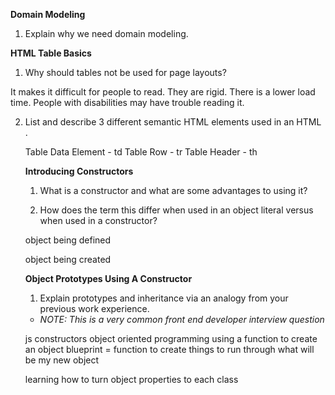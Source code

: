**Domain Modeling**

1. Explain why we need domain modeling.


**HTML Table Basics**

1. Why should tables not be used for page layouts?

It makes it difficult for people to read. They are rigid. There is a lower load time. People with disabilities may have trouble reading it.

2. List and describe 3 different semantic HTML elements used in an HTML <table>.

Table Data Element - td
Table Row - tr
Table Header - th


**Introducing Constructors**

1. What is a constructor and what are some advantages to using it?



2. How does the term this differ when used in an object literal versus when used in a constructor?


object being defined

object being created


**Object Prototypes Using A Constructor**

1. Explain prototypes and inheritance via an analogy from your previous work experience.

- *NOTE: This is a very common front end developer interview question*

js constructors
object oriented programming
using a function to create an object
blueprint = function to create things to run through what will be my new object

learning how to turn object properties to each class